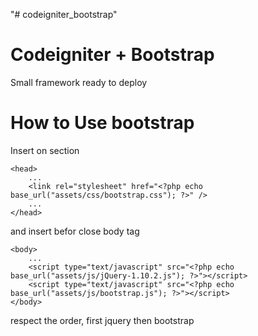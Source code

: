 "# codeigniter_bootstrap" 

# Codeigniter + Bootstrap

Small framework ready to deploy

# How to Use bootstrap

Insert on section
```
<head>
	...
	<link rel="stylesheet" href="<?php echo base_url("assets/css/bootstrap.css"); ?>" />
	...
</head>
```
and insert befor close body tag
```
<body>	
	...
	<script type="text/javascript" src="<?php echo base_url("assets/js/jQuery-1.10.2.js"); ?>"></script>
	<script type="text/javascript" src="<?php echo base_url("assets/js/bootstrap.js"); ?>"></script>
</body>
```
respect the order, first jquery then bootstrap
